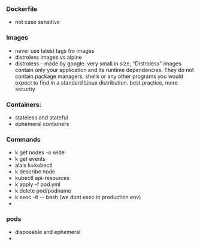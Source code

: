 ### Dockerfile
- not case sensitive

### Images
- never use latest tags fro images
- distroless images vs alpine
- distroless - made by google. very small in size, "Distroless" images contain only your application and its runtime dependencies. They do not contain package managers, shells or any other programs you would expect to find in a standard Linux distribution. best practice, more security

### Containers:

- stateless and stateful
- ephemeral containers

### Commands
- k get nodes -o wide
- k get events
- alais k=kubectl
- k describe node
- kubectl api-resources
- k apply -f pod.yml
- k delete pod/podname
- k exec -it -- bash (we dont exec in production env)
- 

### pods
- disposable and ephemeral
- 
